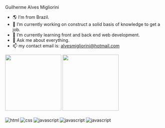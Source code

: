 Guilherme Alves Migliorini

- 🌎 I’m from Brazil.
- 🔭 I’m currently working on construct a solid basis of knowledge to get a job.
- 🌱 I’m currently learning front and back end web development.
- 💬 Ask me about everything.
- 📫 my contact email is: alvesmigliorini@hotmail.com

<div>
  <img height="180em" src="https://github-readme-stats.vercel.app/api?username=GuilhermeAlvesMigliorini&show_icons=true&theme=radical&count_private=true">
  <img height="180em" src="https://github-readme-stats.vercel.app/api/top-langs/?username=GuilhermeAlvesMigliorini&theme=radical">
</div>

<div style="display: inline_block"><br>
  <img align="center" alt="html" src="https://img.shields.io/badge/HTML5-E34F26?style=for-the-badge&logo=html5&logoColor=white">
  <img align="center" alt="css" src="https://img.shields.io/badge/CSS3-1572B6?style=for-the-badge&logo=css3&logoColor=white">
  <img align="center" alt="javascript" src="https://img.shields.io/badge/JavaScript-323330?style=for-the-badge&logo=javascript&logoColor=F7DF1E">
  <img align="center" alt="javascript" src="https://img.shields.io/badge/React-20232A?style=for-the-badge&logo=react&logoColor=61DAFB">
  <img align="center" alt="javascript" src="https://img.shields.io/badge/Sass-CC6699?style=for-the-badge&logo=sass&logoColor=white">
</div>
